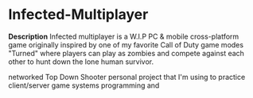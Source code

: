 # Infected-Multiplayer

**Description**
Infected multiplayer is a W.I.P PC & mobile cross-platform game originally inspired by one of my favorite Call of Duty game modes "Turned" where players can play as zombies and compete against each other to hunt down the lone human survivor. 


networked Top Down Shooter personal project that I'm using to practice client/server game systems programming and 
